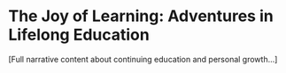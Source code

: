 # The Joy of Learning: Adventures in Lifelong Education

[Full narrative content about continuing education and personal growth...]